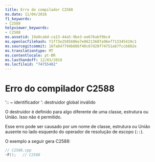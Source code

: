 ```yaml
---
title: Erro do compilador C2588
ms.date: 11/04/2016
f1_keywords:
- C2588
helpviewer_keywords:
- C2588
ms.assetid: 19a0cabd-ca13-44a5-9be3-ee676abf9bc4
ms.openlocfilehash: f1f73e2585606e7e86213607a96ef713345419c1
ms.sourcegitcommit: 16fa847794b60bf40c67d20f74751a67fccb602e
ms.translationtype: MT
ms.contentlocale: pt-BR
ms.lasthandoff: 12/03/2019
ms.locfileid: "74755402"
---
```

# <a name="compiler-error-c2588"></a>Erro do compilador C2588

':: ~ identificador ': destruidor global inválido

O destruidor é definido para algo diferente de uma classe, estrutura ou União. Isso não é permitido.

Esse erro pode ser causado por um nome de classe, estrutura ou União ausente no lado esquerdo do operador de resolução de escopo (`::`).

O exemplo a seguir gera C2588:

```cpp
// C2588.cpp
~F();   // C2588
```
